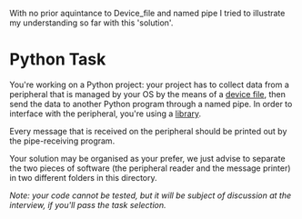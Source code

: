 With no prior aquintance to Device_file and named pipe I tried to illustrate my understanding so far with this 'solution'.

# Python Task

You're working on a Python project: your project has to collect data from a
peripheral that is managed by your OS by the means of a
[device file](https://en.wikipedia.org/wiki/Device_file), then send
the data to another Python program through a named pipe. In order to interface
with the peripheral, you're using a [library](./FPP_Docs.md).

Every message that is received on the peripheral should be printed out by the
pipe-receiving program.

Your solution may be organised as your prefer, we just advise to separate the
two pieces of software (the peripheral reader and the message printer) in two
different folders in this directory.

_Note: your code cannot be tested, but it will be subject of discussion at the
interview, if you'll pass the task selection._